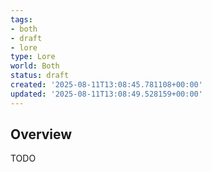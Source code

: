 ```yaml
---
tags:
- both
- draft
- lore
type: Lore
world: Both
status: draft
created: '2025-08-11T13:08:45.781108+00:00'
updated: '2025-08-11T13:08:49.528159+00:00'
---
```



## Overview

TODO
